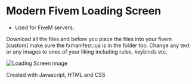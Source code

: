 # Modern Fivem Loading Screen 

- Used for FiveM servers.

Download all the files and before you place the files into your fivem [custom] make sure the fxmanifest.lua is in the folder too. Change any text or any images to ones of your liking including rules, keybinds etc.

![Loading Screen image](https://i.imgur.com/VJGtE8Q.png)

Created with Javascript, HTML and CSS



